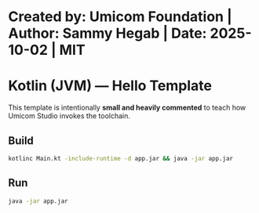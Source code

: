 # Created by: Umicom Foundation | Author: Sammy Hegab | Date: 2025-10-02 | MIT

# Kotlin (JVM) — Hello Template

This template is intentionally **small and heavily commented** to teach how
Umicom Studio invokes the toolchain.

## Build
```bash
kotlinc Main.kt -include-runtime -d app.jar && java -jar app.jar
```

## Run
```bash
java -jar app.jar
```


